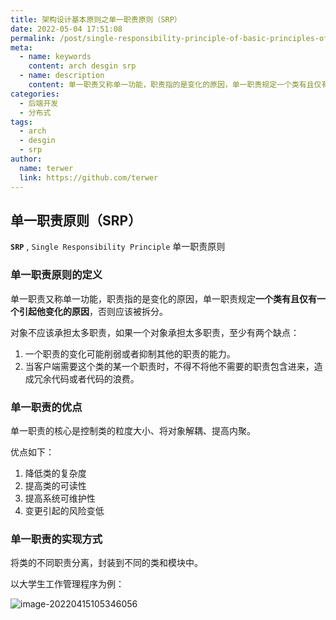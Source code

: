 ```yaml
---
title: 架构设计基本原则之单一职责原则（SRP）
date: 2022-05-04 17:51:08
permalink: /post/single-responsibility-principle-of-basic-principles-of-architecture-design.html
meta:
  - name: keywords
    content: arch desgin srp
  - name: description
    content: 单一职责又称单一功能，职责指的是变化的原因，单一职责规定一个类有且仅有一个引起他变化的原因，否则应该被拆分。
categories:
  - 后端开发
  - 分布式
tags:
  - arch
  - desgin
  - srp
author: 
  name: terwer
  link: https://github.com/terwer
---
```


## 单一职责原则（SRP）

**`SRP`** , `Single Responsibility Principle` 单一职责原则

###  单一职责原则的定义

单一职责又称单一功能，职责指的是变化的原因，单一职责规定**一个类有且仅有一个引起他变化的原因**，否则应该被拆分。

对象不应该承担太多职责，如果一个对象承担太多职责，至少有两个缺点：

1. 一个职责的变化可能削弱或者抑制其他的职责的能力。
2. 当客户端需要这个类的某一个职责时，不得不将他不需要的职责包含进来，造成冗余代码或者代码的浪费。

### 单一职责的优点

单一职责的核心是控制类的粒度大小、将对象解耦、提高内聚。

优点如下：

1. 降低类的复杂度
2. 提高类的可读性
3. 提高系统可维护性
4. 变更引起的风险变低

### 单一职责的实现方式

将类的不同职责分离，封装到不同的类和模块中。

以大学生工作管理程序为例：

![image-20220415105346056](https://img1.terwer.space/image-20220415105346056.png)

